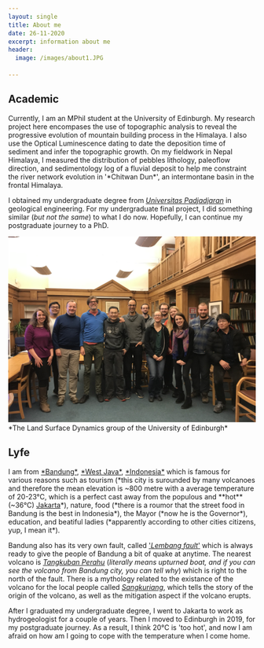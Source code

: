 ```yaml
---
layout: single
title: About me
date: 26-11-2020
excerpt: information about me
header:
  image: /images/about1.JPG

---
```


<h2>Academic</h2>
Currently, I am an MPhil student at the University of Edinburgh. My research project here encompases the use of topographic analysis to reveal the progressive evolution of mountain building process in the Himalaya. I also use the Optical Luminescence dating to date the deposition time of sediment and infer the topographic growth. On my fieldwork in Nepal Himalaya, I measured the distribution of pebbles lithology, paleoflow direction, and sedimentology log of a fluvial deposit to help me constraint the river network evolution in '*Chitwan Dun*', an intermontane basin in the frontal Himalaya.

I obtained my undergraduate degree from <a href="https://unpad.ac.id">*Universitas Padjadjaran*</a> in geological engineering. For my undergraduate final project, I did something similar (*but not the same*) to what I do now. Hopefully, I can continue my postgraduate journey to a PhD.

<img src="/images/LSD1.jpg" alt="The Land Surface Dynamics group of the University of Edinburgh"/>
*The Land Surface Dynamics group of the University of Edinburgh*

<h2>Lyfe</h2>
I am from <a href="https://en.wikipedia.org/wiki/Bandung">*Bandung*</a>, <a href="https://en.wikipedia.org/wiki/West_Java">*West Java*</a>, <a href="https://www.britannica.com/place/Indonesia">*Indonesia*</a> which is famous for various reasons such as tourism (*this city is surounded by many volcanoes and therefore the mean elevation is ~800 metre with a average temperature of 20-23°C, which is a perfect cast away from the populous and **hot** (~36°C) <a href="https://en.wikipedia.org/wiki/Jakarta">Jakarta</a>*), nature, food (*there is a roumor that the street food in Bandung is the best in Indonesia*), the Mayor (*now he is the Governor*), education, and beatiful ladies (*apparently according to other cities citizens, yup, I mean it*). 

Bandung also has its very own fault, called <a href="https://doi.org/10.1016/j.tecto.2018.12.014">'*Lembang fault*'</a> which is always ready to give the people of Bandung a bit of quake at anytime. The nearest volcano is <a href="https://en.wikipedia.org/wiki/Tangkuban_Perahu">*Tangkuban Perahu*</a> (*literally means upturned boat, and if you can see the volcano from Bandung city, you can tell why*) which is right to the north of the fault. There is a mythology related to the existance of the volcano for the local people called <a href="https://en.wikipedia.org/wiki/Sangkuriang">*Sangkuriang*</a>, which tells the story of the origin of the volcano, as well as the mitigation aspect if the volcano erupts. 

After I graduated my undergraduate degree, I went to Jakarta to work as hydrogeologist for a couple of years. Then I moved to Edinburgh in 2019, for my postgraduate journey. As a result, I think 20°C is 'too hot', and now I am afraid on how am I going to cope with the temperature when I come home.
